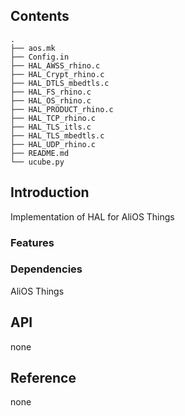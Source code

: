 ## Contents

```shell
.
├── aos.mk
├── Config.in
├── HAL_AWSS_rhino.c
├── HAL_Crypt_rhino.c
├── HAL_DTLS_mbedtls.c
├── HAL_FS_rhino.c
├── HAL_OS_rhino.c
├── HAL_PRODUCT_rhino.c
├── HAL_TCP_rhino.c
├── HAL_TLS_itls.c
├── HAL_TLS_mbedtls.c
├── HAL_UDP_rhino.c
├── README.md
└── ucube.py

```

## Introduction
Implementation of HAL for AliOS Things


### Features



### Dependencies
AliOS Things

## API
none
## Reference
none


